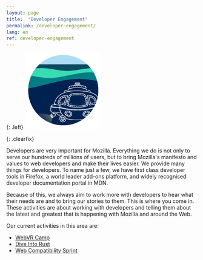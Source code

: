 ```yaml
---
layout: page
title:  "Developer Engagement"
permalink: /developer-engagement/
lang: en
ref: developer-engagement
---
```


{: .left}
![image](/asserts/img/development.png)

{: .clearfix}
&nbsp;

Developers are very important for Mozilla. Everything we do is not only to serve our hundreds of millions of users, but to bring Mozilla's manifesto and values to web developers and make their lives easier. We provide many things for developers. To name just a few, we have first class developer tools in Firefox, a world leader add-ons platform, and widely recognised developer documentation portal in MDN.

Because of this, we always aim to work more with developers to hear what their needs are and to bring our stories to them. This is where you come in. These activities are about working with developers and telling them about the latest and greatest that is happening with Mozilla and around the Web.

Our current activities in this area are:

* [WebVR Camp](/developer-engagement/webvr-camp/)
* [Dive Into Rust](/developer-engagement/rust-hack/)
* [Web Compatibility Sprint](/developer-engagement/webcompat-sprint/)
